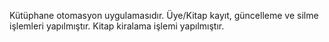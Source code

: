 Kütüphane otomasyon uygulamasıdır.
Üye/Kitap kayıt, güncelleme ve silme işlemleri yapılmıştır.
Kitap kiralama işlemi yapılmıştır.
